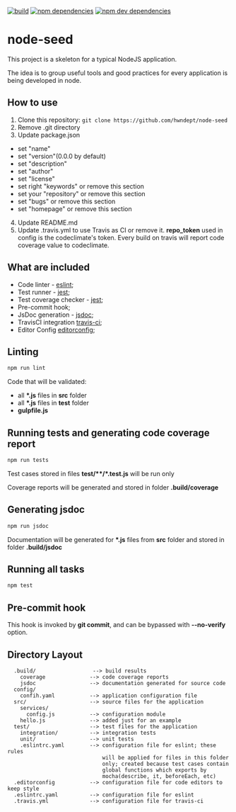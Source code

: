 [![build][project-travis-ci-image]][project-travis-ci-url]
[![npm dependencies][project-npm-dependencies]][project-npm-dependencies-url]
[![npm dev dependencies][project-npm-dev-dependencies]][project-npm-dev-dependencies-url]

# node-seed

This project is a skeleton for a typical NodeJS application.

The idea is to group useful tools and good practices for every application is being developed in node.

## How to use

1. Clone this repository: `git clone https://github.com/hwndept/node-seed`
2. Remove .git directory
3. Update package.json
  - set "name"
  - set "version"(0.0.0 by default)
  - set "description"
  - set "author"
  - set "license"
  - set right "keywords" or remove this section
  - set your "repository" or remove this section
  - set "bugs" or remove this section
  - set "homepage" or remove this section
4. Update README.md
5. Update .travis.yml to use Travis as CI or remove it.
  **repo_token** used in config is the codeclimate's token.
  Every build on travis will report code coverage value to codeclimate.

## What are included

- Code linter - [eslint][eslint-url];
- Test runner - [jest][jest-url];
- Test coverage checker - [jest][jest-url];
- Pre-commit hook;
- JsDoc generation - [jsdoc][jsdoc-url];
- TravisCI integration [travis-ci][travis-ci-url];
- Editor Config [editorconfig][editor-config-url];

## Linting

```bash
npm run lint
```

Code that will be validated:

- all **\*.js** files in **src** folder
- all **\*.js** files in **test** folder
- **gulpfile.js**

## Running tests and generating code coverage report

```bash
npm run tests
```

Test cases stored in files **test/\*\*/\*.test.js** will be run only

Coverage reports will be generated and stored in folder **.build/coverage**

## Generating jsdoc

```bash
npm run jsdoc
```

Documentation will be generated for **\*.js** files from **src** folder and stored in folder **.build/jsdoc**

## Running all tasks

```bash
npm test
```

## Pre-commit hook

This hook is invoked by **git commit**, and can be bypassed with **--no-verify** option.

## Directory Layout

```
  .build/                  --> build results
    coverage              --> code coverage reports
    jsdoc                 --> documentation generated for source code
  config/
    confih.yaml           --> application configuration file
  src/                    --> source files for the application
    services/
      config.js           --> configuration module
    hello.js              --> added just for an example
  test/                   --> test files for the application
    integration/          --> integration tests
    unit/                 --> unit tests
    .eslintrc.yaml        --> configuration file for eslint; these rules
                              will be applied for files in this folder
                              only; created because test cases contain
                              global functions which exports by
                              mocha(describe, it, beforeEach, etc)
  .editorconfig           --> configuration file for code editors to keep style
  .eslintrc.yaml          --> configuration file for eslint
  .travis.yml             --> configuration file for travis-ci
```

[project-travis-ci-image]: https://travis-ci.org/hwndept/node-seed.svg?branch=master
[project-travis-ci-url]: https://travis-ci.org/hwndept/node-seed
[project-npm-dependencies]: https://david-dm.org/hwndept/node-seed/status.svg
[project-npm-dependencies-url]: https://david-dm.org/hwndept/node-seed
[project-npm-dev-dependencies]: https://david-dm.org/hwndept/node-seed/dev-status.svg
[project-npm-dev-dependencies-url]: https://david-dm.org/hwndept/node-seed#info=devDependencies&view=table
[eslint-url]: http://eslint.org
[jest-url]: https://jestjs.io/
[istanbul-url]: https://github.com/gotwarlost/istanbul/
[jsdoc-url]: http://usejsdoc.org/
[travis-ci-url]: https://travis-ci.org/
[editor-config-url]: http://editorconfig.org/

